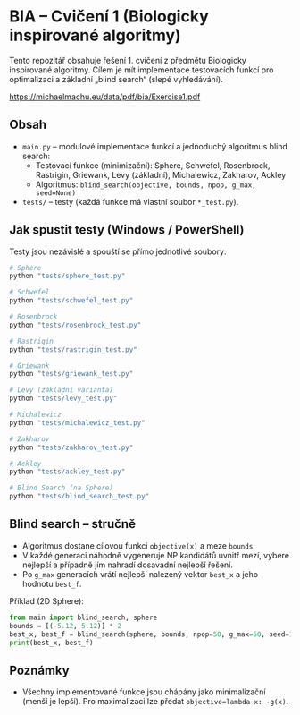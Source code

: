 # BIA – Cvičení 1 (Biologicky inspirované algoritmy)

Tento repozitář obsahuje řešení 1. cvičení z předmětu Biologicky inspirované algoritmy.
Cílem je mít implementace testovacích funkcí pro optimalizaci a základní „blind search“ (slepé vyhledávání).

https://michaelmachu.eu/data/pdf/bia/Exercise1.pdf

## Obsah

-   `main.py` – modulové implementace funkcí a jednoduchý algoritmus blind search:
    -   Testovací funkce (minimizační): Sphere, Schwefel, Rosenbrock, Rastrigin, Griewank, Levy (základní), Michalewicz, Zakharov, Ackley
    -   Algoritmus: `blind_search(objective, bounds, npop, g_max, seed=None)`
-   `tests/` – testy (každá funkce má vlastní soubor `*_test.py`).

## Jak spustit testy (Windows / PowerShell)

Testy jsou nezávislé a spouští se přímo jednotlivé soubory:

```powershell
# Sphere
python "tests/sphere_test.py"

# Schwefel
python "tests/schwefel_test.py"

# Rosenbrock
python "tests/rosenbrock_test.py"

# Rastrigin
python "tests/rastrigin_test.py"

# Griewank
python "tests/griewank_test.py"

# Levy (základní varianta)
python "tests/levy_test.py"

# Michalewicz
python "tests/michalewicz_test.py"

# Zakharov
python "tests/zakharov_test.py"

# Ackley
python "tests/ackley_test.py"

# Blind Search (na Sphere)
python "tests/blind_search_test.py"
```

## Blind search – stručně

-   Algoritmus dostane cílovou funkci `objective(x)` a meze `bounds`.
-   V každé generaci náhodně vygeneruje NP kandidátů uvnitř mezí, vybere nejlepší a případně jím nahradí dosavadní nejlepší řešení.
-   Po `g_max` generacích vrátí nejlepší nalezený vektor `best_x` a jeho hodnotu `best_f`.

Příklad (2D Sphere):

```python
from main import blind_search, sphere
bounds = [(-5.12, 5.12)] * 2
best_x, best_f = blind_search(sphere, bounds, npop=50, g_max=50, seed=123)
print(best_x, best_f)
```

## Poznámky

-   Všechny implementované funkce jsou chápány jako minimalizační (menší je lepší). Pro maximalizaci lze předat `objective=lambda x: -g(x)`.
